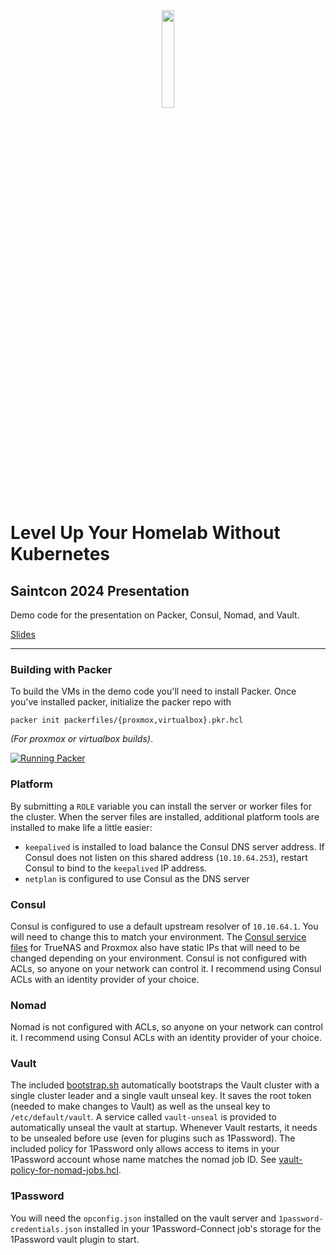 <div align="center"><img width="20%"src="https://www.fortunefrenzy.co.uk/wp-content/uploads/2017/02/Level-Up-icon-1024x1024.png"></div>

# Level Up Your Homelab Without Kubernetes
## Saintcon 2024 Presentation

Demo code for the presentation on Packer, Consul, Nomad, and Vault.

[Slides](https://slides.com/d/RpyEEDY)

---

### Building with Packer

To build the VMs in the demo code you'll need to install Packer. Once you've installed packer, initialize the packer repo with

```
packer init packerfiles/{proxmox,virtualbox}.pkr.hcl
```

_(For proxmox or virtualbox builds)_.

[![Running Packer](https://asciinema.org/a/jxdC4Tut7aVehT83AA03N9wrf.svg)](https://asciinema.org/a/jxdC4Tut7aVehT83AA03N9wrf/iframe?loop=true&speed=8&theme=asciinema&rows=37&autoplay=1)


### Platform

By submitting a `ROLE`  variable you can install the server or worker files for the cluster. When the server files are installed, additional platform tools are installed to make life a little easier:

* `keepalived` is installed to load balance the Consul DNS server address. If Consul does not listen on this shared address (`10.10.64.253`), restart Consul to bind to the `keepalived` IP address.
* `netplan` is configured to use Consul as the DNS server

### Consul

Consul is configured to use a default upstream resolver of `10.10.64.1`. You will need to change this to match your environment.
The [Consul service files](consul/truenas.hcl) for TrueNAS and Proxmox also have static IPs that will need to be changed depending on your environment.
Consul is not configured with ACLs, so anyone on your network can control it. I recommend using Consul ACLs with an identity provider of your choice.

### Nomad

Nomad is not configured with ACLs, so anyone on your network can control it. I recommend using Consul ACLs with an identity provider of your choice.


### Vault

The included [bootstrap.sh](vault/bootstrap.sh) automatically bootstraps the Vault cluster with a single cluster leader and a single vault unseal key.
It saves the root token (needed to make changes to Vault) as well as the unseal key to `/etc/default/vault`.
A service called `vault-unseal` is provided to automatically unseal the vault at startup. Whenever Vault restarts, it needs to be unsealed before use (even for plugins such as 1Password).
The included policy for 1Password only allows access to items in your 1Password account whose name matches the nomad job ID. See [vault-policy-for-nomad-jobs.hcl](vault/vault-policy-for-nomad-jobs.hcl).

### 1Password

You will need the `opconfig.json` installed on the vault server and `1password-credentials.json` installed in your 1Password-Connect job's storage for the 1Password vault plugin to start.


